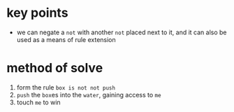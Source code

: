 # key points
* we can negate a `not` with another `not` placed next to it, and it can also be used as a means of rule extension
# method of solve
1) form the rule `box is not not push`
2) `push` the `box`es into the `water`, gaining access to `me`
3) touch `me` to win
